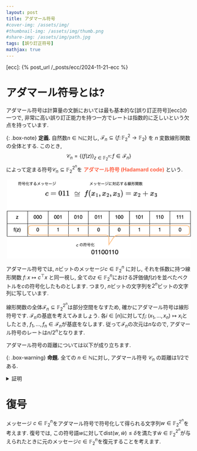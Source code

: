 ```yaml
---
layout: post
title: アダマール符号
#cover-img: /assets/img/
#thumbnail-img: /assets/img/thumb.png
#share-img: /assets/img/path.jpg
tags: [誤り訂正符号]
mathjax: true
---
```


[ecc]: {% post_url /_posts/ecc/2024-11-21-ecc %}


# アダマール符号とは?

アダマール符号は計算量の文脈においては最も基本的な[誤り訂正符号][ecc]の一つで, 非常に高い誤り訂正能力を持つ一方でレートは指数的に乏しいという欠点を持っています.

{: .box-note}
**定義.** 
自然数$n\in \mathbb{N}$に対し, $\mathcal{F}_n\subseteq\{ f\colon \mathbb{F}_2^2\to \mathbb{F}_2\}$ を $n$ 変数線形関数の全体とする. このとき,
  $$  \mathcal{C}_n = \{ (f(z))_{z\in \mathbb{F}_2^n} \colon f \in \mathcal{F}_n \} $$
によって定まる符号$\mathcal{C}_n\subseteq \mathbb{F}_2^{2^n}$を <span style="color: tomato;">**アダマール符号 (Hadamard code)**</span> という.

<center><img src="/figure/hadamard.drawio.png" width="500px"></center>

アダマール符号では, $n$ビットのメッセージ$c\in \mathbb{F}_2^n$ に対し, それを係数に持つ線形関数 $f\colon x\mapsto c^\top x$ と同一視し, 全ての$z\in \mathbb{F}_2^n$における評価値$f(z)$を並べたベクトルを$c$の符号化したものとします.
つまり, $n$ビットの文字列を$2^n$ビットの文字列に写しています.

線形関数の全体$\mathcal{F}_n \subseteq \mathbb{F}_2^{2^n}$は部分空間をなすため, 確かにアダマール符号は線形符号です.
$\mathcal{F}_n$の基底を考えてみましょう. 各$i\in[n]$に対して$f_i\colon (x_1,\dots,x_n)\mapsto x_i$としたとき, $f_1,\dots,f_n\in \mathcal{F}_n$が基底をなします.
従って$\mathcal{F}_n$の次元は$n$なので, アダマール符号のレートは$n/2^n$となります.

アダマール符号の距離については以下が成り立ちます.

{: .box-warning}
**命題.** 
全ての $n\in \mathbb{N}$に対し, アダマール符号 $\mathcal{C}_n$ の距離は$1/2$である.

<details markdown="1"><summary style="display: list-item">証明</summary>

  <p>相異なる二つの線形関数$f,g \in \mathcal{F}_n$を任意にとりましょう.
  目標は$f,g$をそれぞれ符号化した文字列の間の距離が$1/2$であることを示すこと, すなわち  

  $$
  \begin{align*}
    \Pr_{z\sim \mathbb{F}_2^n}[f(z)\ne g(z)]\ge \frac{1}{2}
  \end{align*}
  $$

  を示すことです.</p>

  <p>二つの関数$f,g$はそれぞれ線形なので, 適当なベクトル$a,b\in \mathbb{F}_2^n$を用いて$f(z)= a^\top z$および$g(z)= b^\top z$と表せます (ここで$a,b$は相異なるベクトルです).
  従ってランダムな評価点で異なる値をとる確率は

  $$
    \begin{align*}
      \Pr_{z\sim \mathbb{F}_2^n}[f(z)\ne g(z)] &= \Pr_{z}[(a-b)^\top z \ne 0] \\
      &= \frac{1}{2}
    \end{align*}
  $$

  を得ます.
  ここでは$a\ne b$より$a-b\ne 0$であることから, 非ゼロベクトルとランダムなベクトルとの内積の値は一様分布になることを使っています.</p>

  <p>以上より, アダマール符号は最適な距離を達成する一方でレートは非常に悪いということが分かりました. (証明終)</p>
</details>


# 復号

メッセージ $c\in \mathbb{F}_2^n$をアダマール符号で符号化して得られる文字列$w\in \mathbb{F}_2^{2^n}$を考えます. 復号では, この符号語$w$に対して$\mathrm{dist}(w,\tilde w)\le \delta$を満たす$\tilde w \in \mathbb{F}_2^{2^n}$が与えられたときに元のメッセージ$c\in \mathbb{F}_2^n$を復元することを考えます.
